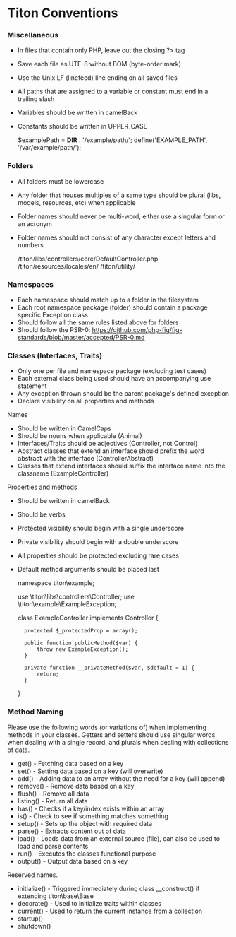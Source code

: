 # Titon Conventions #

### Miscellaneous ###

* In files that contain only PHP, leave out the closing ?> tag
* Save each file as UTF-8 without BOM (byte-order mark)
* Use the Unix LF (linefeed) line ending on all saved files
* All paths that are assigned to a variable or constant must end in a trailing slash
* Variables should be written in camelBack
* Constants should be written in UPPER_CASE

	$examplePath = __DIR__ . '/example/path/';
	define('EXAMPLE_PATH', '/var/example/path/');

### Folders ###

* All folders must be lowercase
* Any folder that houses multiples of a same type should be plural (libs, models, resources, etc) when applicable
* Folder names should never be multi-word, either use a singular form or an acronym
* Folder names should not consist of any character except letters and numbers

	/titon/libs/controllers/core/DefaultController.php
	/titon/resources/locales/en/
	/titon/utility/

### Namespaces ###

* Each namespace should match up to a folder in the filesystem
* Each root namespace package (folder) should contain a package specific Exception class
* Should follow all the same rules listed above for folders
* Should follow the PSR-0: https://github.com/php-fig/fig-standards/blob/master/accepted/PSR-0.md

### Classes (Interfaces, Traits) ###

* Only one per file and namespace package (excluding test cases)
* Each external class being used should have an accompanying use statement
* Any exception thrown should be the parent package's defined exception
* Declare visibility on all properties and methods

Names

* Should be written in CamelCaps
* Should be nouns when applicable (Animal)
* Interfaces/Traits should be adjectives (Controller, not Control)
* Abstract classes that extend an interface should prefix the word abstract with the interface (ControllerAbstract)
* Classes that extend interfaces should suffix the interface name into the classname (ExampleController)

Properties and methods

* Should be written in camelBack
* Should be verbs
* Protected visibility should begin with a single underscore
* Private visibility should begin with a double underscore
* All properties should be protected excluding rare cases
* Default method arguments should be placed last

	namespace titon\example;

	use \titon\libs\controllers\Controller;
	use \titon\example\ExampleException;

	class ExampleController implements Controller {

		protected $_protectedProp = array();

		public function publicMethod($var) {
			throw new ExampleException();
		}

		private function __privateMethod($var, $default = 1) {
			return;
		}

	}

### Method Naming ###

Please use the following words (or variations of) when implementing methods in your classes.
Getters and setters should use singular words when dealing with a single record, and plurals when dealing with collections of data.

* get() - Fetching data based on a key
* set() - Setting data based on a key (will overwrite)
* add() - Adding data to an array without the need for a key (will append)
* remove() - Remove data based on a key
* flush() - Remove all data
* listing() - Return all data
* has() - Checks if a key/index exists within an array
* is() - Check to see if something matches something
* setup() - Sets up the object with required data
* parse() - Extracts content out of data
* load() - Loads data from an external source (file), can also be used to load and parse contents
* run() - Executes the classes functional purpose
* output() - Output data based on a key

Reserved names.

* initialize() - Triggered immediately during class __construct() if extending titon\base\Base
* decorate() - Used to initialize traits within classes
* current() - Used to return the current instance from a collection
* startup()
* shutdown()